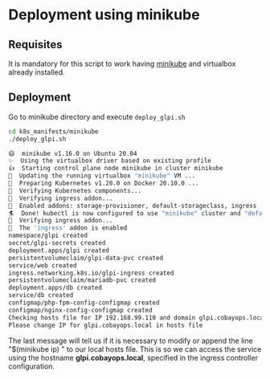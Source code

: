 # Deployment using minikube

## Requisites

It is mandatory for this script to work having [minikube](https://minikube.sigs.k8s.io/docs/start/) and virtualbox already installed.

## Deployment

Go to minikube directory and execute `deploy_glpi.sh`

```bash
cd k8s_manifests/minikube
./deploy_glpi.sh

😄  minikube v1.16.0 on Ubuntu 20.04
✨  Using the virtualbox driver based on existing profile
👍  Starting control plane node minikube in cluster minikube
🏃  Updating the running virtualbox "minikube" VM ...
🐳  Preparing Kubernetes v1.20.0 on Docker 20.10.0 ...
🔎  Verifying Kubernetes components...
🔎  Verifying ingress addon...
🌟  Enabled addons: storage-provisioner, default-storageclass, ingress
🏄  Done! kubectl is now configured to use "minikube" cluster and "default" namespace by default
🔎  Verifying ingress addon...
🌟  The 'ingress' addon is enabled
namespace/glpi created
secret/glpi-secrets created
deployment.apps/glpi created
persistentvolumeclaim/glpi-data-pvc created
service/web created
ingress.networking.k8s.io/glpi-ingress created
persistentvolumeclaim/mariadb-pvc created
deployment.apps/db created
service/db created
configmap/php-fpm-config-configmap created
configmap/nginx-config-configmap created
Checking hosts file for IP 192.168.99.110 and domain glpi.cobayops.local...
Please change IP for glpi.cobayops.local in hosts file

```

The last message will tell us if it is necessary to modify or append the line "$(minikube ip) <Domain>" to our local hosts file. This is so we can access the service using the hostname **glpi.cobayops.local**, specified in the ingress controller configuration.
